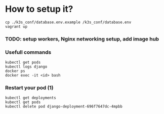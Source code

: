 # How to setup it?

```
cp ./k3s_conf/database.env.example /k3s_conf/database.env
vagrant up
```

### TODO: setup workers, Nginx networking setup, add image hub


### Usefull commands
```
kubectl get pods
kubectl logs django
docker ps
docker exec -it <id> bash
```

### Restart your pod (1)
```
kubectl get deployments
kubectl get pods
kubectl delete pod django-deployment-696f7647dc-4mpbb
```